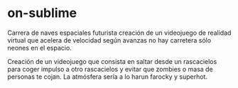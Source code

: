 # on-sublime

Carrera de naves espaciales futurista creación de un videojuego de realidad virtual que acelera de velocidad según avanzas no hay carretera sólo neones en el espacio. 

Creación de un videojuego que consista en saltar desde un rascacielos para coger impulso a otro rascacielos y evitar que zombies o masa de personas te cojan. La atmósfera sería a lo harun farocky y superhot.
